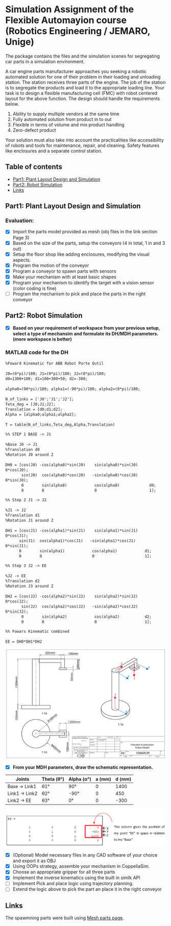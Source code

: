 # Simulation Assignment of the Flexible Automayion course (Robotics Engineering / JEMARO, Unige)
The package contains the files and the simulation scenes for segregating car parts in a simulation environment.

A car engine parts manufacturer approaches you seeking a robotic automated solution for one of their problem in their loading and unloading station. The station receives three parts of the engine. The job of the station is to segregate the products and load it to the appropriate loading line. 
Your task is to design a flexible manufacturing cell (FMC) with robot centered layout for the above function. The design should handle the requirements below.

1. Ability to supply multiple vendors at the same time
2. Fully automated solution from product in to out
3. Flexible in terms of volume and mix product handling
4. Zero-defect product

Your solution must also take into account the practicalities like accessibility of robots and tools for maintenance, repair, and cleaning. Safety features like enclosures and a separate control station.

## Table of contents
* [Part1: Plant Layout Design and Simulation](#part1:-plant-layout-design-and-simulation)
* [Part2: Robot Simulation](#part2:-robot-simulation)
* [Links](#links)

## Part1: Plant Layout Design and Simulation

### Evaluation:

- [x] Import the parts model provided as mesh (obj files in the link section Page 3)
- [x] Based on the size of the parts, setup the conveyors (4 in total, 1 in and 3 out)
- [x] Setup the floor shop like adding enclosures, modifying the visual aspects.
- [x] Program the motion of the conveyor
- [x] Program a conveyor to spawn parts with sensors
- [x] Make your mechanism with at least basic shapes
- [x] Program your mechanism to identify the target with a vision sensor (color coding is fine)
- [ ] Program the mechanism to pick and place the parts in the right conveyor

## Part2: Robot Simulation

- [x] **Based on your requirement of workspace from your previous setup, select a type of mechansim and formulate its DH/MDH parameters. (more workspace is better)**

### MATLAB code for the DH
```
%Foward Kinematic for ABB Robot Porte Outil
 
J0=(0*pi)/180; J1=(0*pi)/180; J2=(0*pi)/180;     
d0=1300+100; d1=100+300+50; d2=-300;                                                       
                                                                                                     
alpha0=(90*pi)/180; alpha1=(-90*pi)/180; alpha2=(0*pi)/180; 

N_of_links = ['J0';'J1';'J2'];
Teta_deg = [J0;J1;J2];                       
Translation = [d0;d1;d2];
Alpha = [alpha0;alpha1;alpha2];
 
T = table(N_of_links,Teta_deg,Alpha,Translation)
```
```
%% STEP 1 BASE -> J1
 
%Base J0 -> J1 
%Translation d0
%Rotation J0 around Z
 
DH0 = [cos(J0) -cos(alpha0)*sin(J0)    sin(alpha0)*sin(J0)     0*cos(J0);
       sin(J0)  cos(alpha0)*cos(J0)   -sin(alpha0)*cos(J0)     0*sin(J0);
       0        sin(alpha0)            cos(alpha0)             d0;
       0        0                      0                       1];
 ```
 ```
 %% Step 2 J1 -> J2
 
%J1 -> J2
%Translation d1
%Rotation J1 around Z
 
DH1 = [cos(J1) -cos(alpha1)*sin(J1)    sin(alpha1)*sin(J1)    0*cos(J1);
       sin(J1)  cos(alpha1)*cos(J1)   -sin(alpha1)*cos(J1)    0*sin(J1);
       0        sin(alpha1)            cos(alpha1)            d1;
       0        0                      0                      1];
```
``` 
%% Step 3 J2 -> EE
 
%J2 -> EE
%Translation d2
%Rotation J3 around Z
 
DH2 = [cos(J2) -cos(alpha2)*sin(J2)    sin(alpha2)*sin(J2)   0*cos(J2);
       sin(J2)  cos(alpha2)*cos(J2)   -sin(alpha2)*cos(J2)   0*sin(J2);
       0        sin(alpha2)            cos(alpha2)           d2;
       0        0                      0                     1];
```
``` 
%% Fowars Kinematic combined
 
EE = DH0*DH1*DH2
```
![](scenes/DH_robot.png)

- [x] **From your MDH parameters, draw the schematic representation.** 

| Joints  |  Theta (θ°)  | Alpha (α°)  |  a (mm)|  d (mm)
| ------------------- | ------------------- | ------------------- | ------------------- | ------------------- 
|  Base -> Link1 |  θ1° |   90° |  0 |  1400 
|  Link1 -> Link2 |  θ2° |  -90° |  0 |  450  
|  Link2 -> EE |  θ3° |    0° |  0 |  -300  

![](scenes/DH_collumn.png)

- [x] \(Optional) Model necessary files in any CAD software of your choice and export it as OBJ 
- [x] Using OOPs strategy, assemble your mechanism in CoppeliaSim.
- [x] Choose an appropriate gripper for all three parts 
- [x] Implement the inverse kinematics using the built in simIk API
- [ ] Implement Pick and place logic using trajectory planning. 
- [ ] Extend the logic above to pick the part an place it in the right conveyor

## Links

The spawmning parts were built using [Mesh parts page](https://unigeit.sharepoint.com/:f:/r/sites/FLEXIBLEAUTOMATION2021/Documenti%20condivisi/ModelForSimulationAssignment?csf=1&web=1&e=B9YCQ1).
